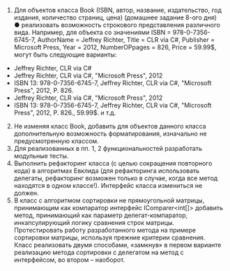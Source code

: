 ﻿1. Для объектов класса Book (ISBN, автор, название, издательство, год издания,
количество страниц, цена) (домашнее задание 8-ого дня)
● реализовать возможность строкового представления различного вида.
Например, для объекта со значениями ISBN = 978-0-7356-6745-7, AuthorName
= Jeffrey Richter, Title = CLR via C#, Publisher = Microsoft Press, Year = 2012,
NumberOPpages = 826, Price = 59.99$, могут быть следующие варианты:
- Jeffrey Richter, CLR via C#
- Jeffrey Richter, CLR via C#, &quot;Microsoft Press&quot;, 2012
- ISBN 13: 978-0-7356-6745-7, Jeffrey Richter, CLR via C#, &quot;Microsoft Press&quot;,
2012, P. 826.
- Jeffrey Richter, CLR via C#, &quot;Microsoft Press&quot;, 2012
- ISBN 13: 978-0-7356-6745-7, Jeffrey Richter, CLR via C#, &quot;Microsoft Press&quot;,
2012, P. 826., 59.99$.
и т.д.

2. Не изменяя класс Book, добавить для объектов данного класса дополнительную
возможность форматирования, изначально не предусмотренную классом.
3. Для реализованных в пп. 1, 2 функциональностей разработать модульные тесты.
4. Выполнить рефакторинг класса (с целью сокращения повторного кода) в алгоритмах
Евклида (для рефакторинга использовать делегаты, рефакторинг возможен только в
случае, когда все метод находятся в одном классе!). Интерфейс класса измениться не
должен.
5. В класс с алгоритмом сортировки не прямоугольной матрицы, принимающим как
компаратор интерфейс IComparer&lt;int[]&gt; добавить метод, принимающий как параметр
делегат-компаратор, инкапсулирующий логику сравнения строк матрицы.
Протестировать работу разработанного метода на примере сортировки матрицы,
используя прежние критерии сравнения. Класс реализовать двумя способами,
«замкнув» в первом варианте реализацию метода сортировки с делегатом на метод с
интерфейсом, во втором – наоборот.